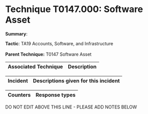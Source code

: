 # Technique T0147.000: Software Asset

**Summary**: 

**Tactic**: TA19 Accounts, Software, and Infrastructure <br><br>**Parent Technique:** T0147 Software Asset


| Associated Technique | Description |
| --------- | ------------------------- |



| Incident | Descriptions given for this incident |
| -------- | -------------------- |



| Counters | Response types |
| -------- | -------------- |


DO NOT EDIT ABOVE THIS LINE - PLEASE ADD NOTES BELOW
